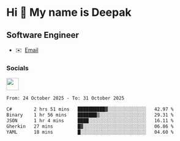 Hi 👋 My name is Deepak
=======================

Software Engineer
-----------------
* ✉️  [Email](mailto:kumar.neu19@gmail.com)


### Socials

<p align="left"><a href="https://www.linkedin.com/in/deepak94kumar" target="_blank" rel="noreferrer"><img src="https://raw.githubusercontent.com/danielcranney/readme-generator/main/public/icons/socials/linkedin.svg" width="32" height="32" /></a></p>

<!--START_SECTION:waka-->

```txt
From: 24 October 2025 - To: 31 October 2025

C#        2 hrs 51 mins   ██████████▓░░░░░░░░░░░░░░   42.97 %
Binary    1 hr 56 mins    ███████▒░░░░░░░░░░░░░░░░░   29.31 %
JSON      1 hr 4 mins     ████░░░░░░░░░░░░░░░░░░░░░   16.11 %
Gherkin   27 mins         █▓░░░░░░░░░░░░░░░░░░░░░░░   06.86 %
YAML      18 mins         █░░░░░░░░░░░░░░░░░░░░░░░░   04.60 %
```

<!--END_SECTION:waka-->
